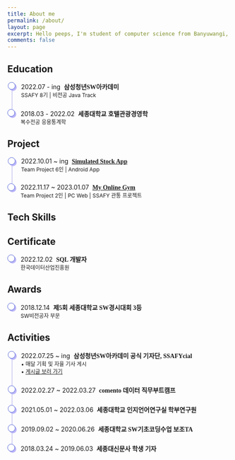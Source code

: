 ```yaml
---
title: About me
permalink: /about/
layout: page
excerpt: Hello peeps, I'm student of computer science from Banyuwangi, living in Jogjakarta. This blog for documentation about my programming journey, running on jekyll, hosting on netlify and using my own simple theme.
comments: false
---
```


<head>
  <style> 
    .container ul, li {
      list-style: none;
      padding: 0;
    }
    .container li {
      padding-bottom: 1.5rem;
      border-left: 1px solid #abaaed;
      position: relative;
      padding-left: 20px;
      margin-left: 10px;
    }
    .container li:last-child {
      border: 0px;
      padding-bottom: 0;
    }
    .container li:before {
      content: '';
      width: 15px;
      height: 15px;
      background: white;
      border: 1px solid #4e5ed3;
      box-shadow: 3px 3px 0px #bab5f8;
      box-shadow: 3px 3px 0px #bab5f8;
      border-radius: 50%;
      position: absolute;
      left: -10px;
      top: 0px;
    }
    .container p {
      font-size: 12px;
      margin: 0px;
    }
    .container span {
      font-family: 'SUIT-Regular';
      font-weight: 800;
    }
  </style>
</head>

## Education
<div class="container">
  <ul>
    <li>
      <div class="time">2022.07 - ing&nbsp;
        <span>삼성청년SW아카데미</span>
      </div>
      <p>SSAFY 8기 | 비전공 Java Track</p>
    </li>
    <li>
      <div class="time">2018.03 - 2022.02&nbsp;
        <span>세종대학교 호텔관광경영학</span>
      </div>
      <p>복수전공 응용통계학</p>
    </li>
  </ul>
</div>

## Project
<div class="container">
  <ul>
    <li>
      <div class="time">2022.10.01 ~ ing&nbsp;
        <span><a href="/project/simulated-stock-app/">Simulated Stock App</a></span>
      </div>
      <p>Team Project 6인 | Android App</p>
    </li>
    <li>
      <div class="time">2022.11.17 ~ 2023.01.07&nbsp;
        <span><a href="/project/my-online-gym/">My Online Gym</a></span>
      </div>
      <p>Team Project 2인 | PC Web | SSAFY 관통 프로젝트</p>
    </li>
  </ul>
</div>

## Tech Skills

## Certificate
<div class="container">
  <ul>
    <li>
      <div class="time">2022.12.02&nbsp;
        <span>SQL 개발자</span>
      </div>
      <p>한국데이터산업진흥원</p>
    </li>
  </ul>
</div>

## Awards
<div class="container">
  <ul>
    <li>
      <div class="time">2018.12.14&nbsp;
        <span>제5회 세종대학교 SW경시대회 3등</span>
      </div>
      <p>SW비전공자 부문</p>
    </li>
  </ul>
</div>

## Activities
<div class="container">
  <ul>
  <li>
      <div class="time">2022.07.25 ~ ing&nbsp;
        <span>삼성청년SW아카데미 공식 기자단, SSAFYcial</span>
      </div>
      <p>
        • 매달 기획 및 자율 기사 게시<br>
        • <a href="https://p-lay-ground.tistory.com/category/SSAFYcial" target="_blank">게시글 보러 가기</a>
      </p>
    </li>
    <li>
      <div class="time">2022.02.27 ~ 2022.03.27&nbsp;
        <span>comento 데이터 직무부트캠프</span>
      </div>
    </li>
    <li>
      <div class="time">2021.05.01 ~ 2022.03.06&nbsp;
        <span>세종대학교 인지언어연구실 학부연구원</span>
      </div>
    </li>
    <li>
      <div class="time">2019.09.02 ~ 2020.06.26&nbsp;
        <span>세종대학교 SW기초코딩수업 보조TA</span>
      </div>
    </li>
    <li>
      <div class="time">2018.03.24 ~ 2019.06.03&nbsp;
        <span>세종대신문사 학생 기자</span>
      </div>
    </li>
  </ul>
</div>

